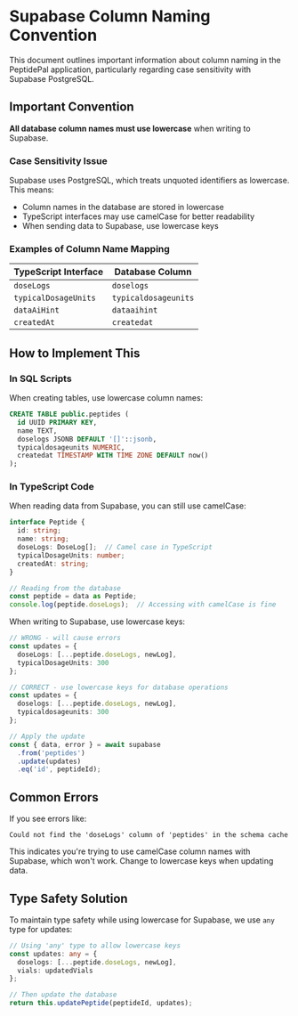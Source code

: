 # Supabase Column Naming Convention

This document outlines important information about column naming in the PeptidePal application, particularly regarding case sensitivity with Supabase PostgreSQL.

## Important Convention

**All database column names must use lowercase** when writing to Supabase.

### Case Sensitivity Issue

Supabase uses PostgreSQL, which treats unquoted identifiers as lowercase. This means:

- Column names in the database are stored in lowercase
- TypeScript interfaces may use camelCase for better readability
- When sending data to Supabase, use lowercase keys

### Examples of Column Name Mapping

| TypeScript Interface | Database Column   |
|---------------------|-------------------|
| `doseLogs`          | `doselogs`        |
| `typicalDosageUnits`| `typicaldosageunits` |
| `dataAiHint`        | `dataaihint`      |
| `createdAt`         | `createdat`       |

## How to Implement This

### In SQL Scripts

When creating tables, use lowercase column names:

```sql
CREATE TABLE public.peptides (
  id UUID PRIMARY KEY,
  name TEXT,
  doselogs JSONB DEFAULT '[]'::jsonb,
  typicaldosageunits NUMERIC,
  createdat TIMESTAMP WITH TIME ZONE DEFAULT now()
);
```

### In TypeScript Code

When reading data from Supabase, you can still use camelCase:

```typescript
interface Peptide {
  id: string;
  name: string;
  doseLogs: DoseLog[];  // Camel case in TypeScript
  typicalDosageUnits: number;
  createdAt: string;
}

// Reading from the database
const peptide = data as Peptide;
console.log(peptide.doseLogs);  // Accessing with camelCase is fine
```

When writing to Supabase, use lowercase keys:

```typescript
// WRONG - will cause errors
const updates = {
  doseLogs: [...peptide.doseLogs, newLog],
  typicalDosageUnits: 300
};

// CORRECT - use lowercase keys for database operations
const updates = {
  doselogs: [...peptide.doseLogs, newLog],
  typicaldosageunits: 300
};

// Apply the update
const { data, error } = await supabase
  .from('peptides')
  .update(updates)
  .eq('id', peptideId);
```

## Common Errors

If you see errors like:

```
Could not find the 'doseLogs' column of 'peptides' in the schema cache
```

This indicates you're trying to use camelCase column names with Supabase, which won't work. Change to lowercase keys when updating data.

## Type Safety Solution

To maintain type safety while using lowercase for Supabase, we use `any` type for updates:

```typescript
// Using 'any' type to allow lowercase keys
const updates: any = {
  doselogs: [...peptide.doseLogs, newLog],
  vials: updatedVials
};

// Then update the database
return this.updatePeptide(peptideId, updates);
```